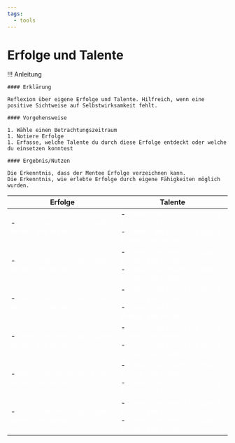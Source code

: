 ```yaml
---
tags:
  - tools
---
```


# Erfolge und Talente


!!! Anleitung

    #### Erklärung

    Reflexion über eigene Erfolge und Talente. Hilfreich, wenn eine positive Sichtweise auf Selbstwirksamkeit fehlt.

    #### Vorgehensweise

    1. Wähle einen Betrachtungszeitraum
    1. Notiere Erfolge 
    1. Erfasse, welche Talente du durch diese Erfolge entdeckt oder welche du einsetzen konntest

    #### Ergebnis/Nutzen

    Die Erkenntnis, dass der Mentee Erfolge verzeichnen kann.
    Die Erkenntnis, wie erlebte Erfolge durch eigene Fähigkeiten möglich wurden.

| Erfolge                                                                    | Talente                                                                |
| ------------------------------------------------------------------------ | ------------------------------------------------------------------------ |
| - <span style="color:white;">Dieser Text macht die Spalte breiter. Viel breiter. </span> | - <span style="color:white;">Dieser Text macht die Spalte breiter. Viel breiter. </span> <br> - <span style="color:white;">Dieser Text macht die Spalte breiter. Viel breiter. </span>|
| - <span style="color:white;">Dieser Text macht die Spalte breiter. Viel breiter. </span> | - <span style="color:white;">Dieser Text macht die Spalte breiter. Viel breiter. </span> <br> - <span style="color:white;">Dieser Text macht die Spalte breiter. Viel breiter. </span>|
| - <span style="color:white;">Dieser Text macht die Spalte breiter. Viel breiter. </span> | - <span style="color:white;">Dieser Text macht die Spalte breiter. Viel breiter. </span> <br> - <span style="color:white;">Dieser Text macht die Spalte breiter. Viel breiter. </span>|
| - <span style="color:white;">Dieser Text macht die Spalte breiter. Viel breiter. </span> | - <span style="color:white;">Dieser Text macht die Spalte breiter. Viel breiter. </span> <br> - <span style="color:white;">Dieser Text macht die Spalte breiter. Viel breiter. </span>|
| - <span style="color:white;">Dieser Text macht die Spalte breiter. Viel breiter. </span> | - <span style="color:white;">Dieser Text macht die Spalte breiter. Viel breiter. </span> <br> - <span style="color:white;">Dieser Text macht die Spalte breiter. Viel breiter. </span>|
| - <span style="color:white;">Dieser Text macht die Spalte breiter. Viel breiter. </span> | - <span style="color:white;">Dieser Text macht die Spalte breiter. Viel breiter. </span> <br> - <span style="color:white;">Dieser Text macht die Spalte breiter. Viel breiter. </span>|
